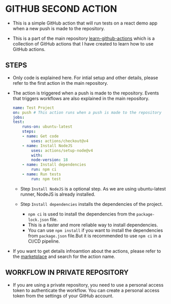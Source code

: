 # GITHUB SECOND ACTION

- This is a simple GitHub action that will run tests on a react demo app when a new push is made to the repository.

- This is a part of the main repository [learn-github-actions](https://github.com/kingmalitha/learning-github-actions) which is a collection of GitHub actions that I have created to learn how to use GitHub actions.

## STEPS

- Only code is explained here. For intial setup and other details, please refer to the first action in the main repository.

- The action is triggered when a push is made to the repository. Events that triggers workflows are also explained in the main repository.

  ```yml
  name: Test Project
  on: push # This action runs when a push is made to the repository
  jobs:
  test:
      runs-on: ubuntu-latest
      steps:
      - name: Get code
          uses: actions/checkout@v4
      - name: Install NodeJS
          uses: actions/setup-node@v4
          with:
          node-version: 18
      - name: Install dependencies
          run: npm ci
      - name: Run tests
          run: npm test

  ```

  - Step `Install NodeJS` is a optional step. As we are using ubuntu-latest runner, NodeJS is already installed.
  - Step `Install dependencies` installs the dependencies of the project.

    - `npm ci` is used to install the dependencies from the `package-lock.json` file.
    - This is a faster and more reliable way to install dependencies.
    - You can use `npm install` if you want to install the dependencies from `package.json` file.But it is recommended to use `npm ci` in a CI/CD pipeline.

- If you want to get details infroamtion about the actions, please refer to the [marketplace](https://github.com/marketplace) and search for the action name.

## WORKFLOW IN PRIVATE REPOSITORY

- If you are using a private repository, you need to use a personal access token to authenticate the workflow. You can create a personal access token from the settings of your GitHub account.
